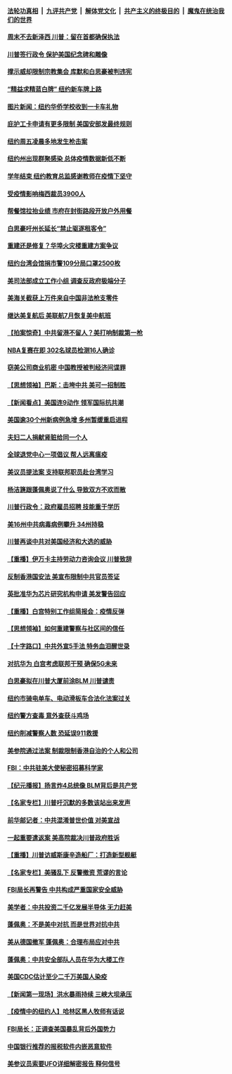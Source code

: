

####  [法轮功真相](../../../../basic/blob/master/README.md?t=06280102) &nbsp;|&nbsp; [九评共产党](../../../../9ping.md/blob/master/README.md?t=06280102) &nbsp;|&nbsp; [解体党文化](../../../../jtdwh.md/blob/master/README.md?t=06280102)  &nbsp;|&nbsp; [共产主义的终极目的](../../../../gczydzjmd.md/blob/master/README.md?t=06280102) &nbsp;|&nbsp; [魔鬼在统治我们的世界](../../../../mgztzwmdsj.md/blob/master/README.md?t=06280102) 

#### [周末不去新泽西 川普：留在首都确保执法](../pages/nsc412/n12216075.md?t=06280102) 

#### [川普签行政令 保护美国纪念碑和雕像](../pages/nsc412/n12216036.md?t=06280102) 

#### [撑示威却限制宗教集会 库默和白思豪被判违宪](../pages/nsc412/n12215498.md?t=06280102) 

#### [“精益求精蓝白牌”  纽约新车牌上路](../pages/nsc412/n12215514.md?t=06280102) 

#### [图片新闻：纽约华侨学校收到一卡车礼物](../pages/nsc412/n12215479.md?t=06280102) 

#### [庇护工卡申请有更多限制 美国安部发最终规则](../pages/nsc412/n12215484.md?t=06280102) 

#### [纽约周五凌晨多地发生枪击案](../pages/nsc412/n12215489.md?t=06280102) 

#### [纽约州出现群聚感染  总体疫情数据新低不断](../pages/nsc412/n12215492.md?t=06280102) 

#### [学年结束   纽约教育总监感谢教师在疫情下坚守](../pages/nsc412/n12215495.md?t=06280102) 

#### [受疫情影响梅西裁员3900人](../pages/nsc412/n12215504.md?t=06280102) 

#### [帮餐馆拉抬业绩 市府在封街路段开放户外用餐](../pages/nsc412/n12215506.md?t=06280102) 

#### [白思豪吁州长延长“禁止驱逐租客令”](../pages/nsc412/n12215511.md?t=06280102) 

#### [重建还是修复？华埠火灾楼重建方案争议](../pages/nsc412/n12215517.md?t=06280102) 

#### [纽约台湾会馆捐市警109分局口罩2500枚](../pages/nsc412/n12215522.md?t=06280102) 

#### [美司法部成立工作小组 调查反政府极端分子](../pages/nsc412/n12215788.md?t=06280102) 

#### [美海关截获上万件来自中国非法枪支零件](../pages/nsc412/n12215668.md?t=06280102) 

#### [继达美复航后 美联航7月恢复美中航班](../pages/nsc412/n12215347.md?t=06280102) 

#### [【拍案惊奇】中共留港不留人？美打响制裁第一枪](../pages/nsc412/n12215438.md?t=06280102) 

#### [NBA复赛在即  302名球员检测16人确诊](../pages/nsc412/n12215540.md?t=06280102) 

#### [窃美公司商业机密 中国教授被判经济间谍罪](../pages/nsc412/n12215195.md?t=06280102) 

#### [【思想领袖】巴斯：击垮中共 美可一招制胜](../pages/nsc412/n12033990.md?t=06280102) 

#### [【新闻看点】美国连9动作 领军国际抗共潮](../pages/nsc412/n12215121.md?t=06280102) 

#### [美国逾30个州新病例急增 多州暂缓重启进程](../pages/nsc412/n12215188.md?t=06280102) 

#### [夫妇二人捐献肾脏给同一个人](../pages/nsc412/n12215205.md?t=06280102) 

#### [全球退党中心一项倡议 帮人远离瘟疫](../pages/nsc412/n12214964.md?t=06280102) 

#### [美议员提法案 支持联邦职员赴台湾学习](../pages/nsc412/n12215108.md?t=06280102) 

#### [杨洁篪跟蓬佩奥说了什么 导致双方不欢而散](../pages/nsc412/n12214937.md?t=06280102) 

#### [川普行政令：政府雇员招聘 技能重于学历](../pages/nsc412/n12214994.md?t=06280102) 

#### [美16州中共病毒病例攀升 34州持稳](../pages/nsc412/n12214832.md?t=06280102) 

#### [川普再谈中共对美国经济和大选的威胁](../pages/nsc412/n12214917.md?t=06280102) 

#### [【重播】伊万卡主持劳动力咨询会议 川普致辞](../pages/nsc412/n12214370.md?t=06280102) 

#### [反制香港国安法 美宣布限制中共官员签证](../pages/nsc412/n12214505.md?t=06280102) 

#### [英批准华为芯片研究机构申请 美发警告回应](../pages/nsc412/n12214643.md?t=06280102) 

#### [【重播】白宫特别工作组简报会：疫情反弹](../pages/nsc412/n12214278.md?t=06280102) 

#### [【思想领袖】如何重建警察与社区间的信任](../pages/nsc412/n12214218.md?t=06280102) 

#### [【十字路口】中共外宣5手法 特务血泪醒世录](../pages/nsc412/n12212915.md?t=06280102) 

#### [对抗华为 白宫考虑联邦干预 确保5G未来](../pages/nsc412/n12214112.md?t=06280102) 

#### [白思豪拟在川普大厦前涂BLM 川普谴责](../pages/nsc412/n12213221.md?t=06280102) 

#### [纽约市骑电单车、电动滑板车合法化法案过关](../pages/nsc412/n12213199.md?t=06280102) 

#### [纽约警方查毒 意外查获斗鸡场](../pages/nsc412/n12213204.md?t=06280102) 

#### [纽约削减警察人数 恐延误911救援](../pages/nsc412/n12213202.md?t=06280102) 

#### [美参院通过法案 制裁限制香港自治的个人和公司](../pages/nsc412/n12212374.md?t=06280102) 

#### [FBI：中共驻美大使秘密招募科学家](../pages/nsc412/n12212753.md?t=06280102) 

#### [【纪元播报】扬言炸4总统像 BLM背后是共产党](../pages/nsc412/n12212843.md?t=06280102) 

#### [【名家专栏】川普吁沉默的多数该站出来发声](../pages/nsc412/n12211866.md?t=06280102) 

#### [前华邮记者：中共混淆普世价值 对美宣战](../pages/nsc412/n12212701.md?t=06280102) 

#### [一起重要遣返案 美高院裁决川普政府胜诉](../pages/nsc412/n12212579.md?t=06280102) 

#### [【重播】川普访威斯康辛造船厂：打造新型舰艇](../pages/nsc412/n12212397.md?t=06280102) 

#### [【名家专栏】美骚乱下 反警撤资 荒谬的言论](../pages/nsc412/n12208101.md?t=06280102) 

#### [FBI局长再警告 中共构成严重国家安全威胁](../pages/nsc412/n12212610.md?t=06280102) 

#### [美学者：中共投资二千亿发展半导体 无力赶美](../pages/nsc412/n12212544.md?t=06280102) 

#### [蓬佩奥：不是美中对抗 而是世界对抗中共](../pages/nsc412/n12212375.md?t=06280102) 

#### [美从德国撤军 蓬佩奥：合理布局应对中共](../pages/nsc412/n12212499.md?t=06280102) 

#### [蓬佩奥：中共安全部队人员在华为大楼工作](../pages/nsc412/n12212439.md?t=06280102) 

#### [美国CDC估计至少二千万美国人染疫](../pages/nsc412/n12212461.md?t=06280102) 

#### [【新闻第一现场】洪水暴雨持续 三峡大坝承压](../pages/nsc412/n12211952.md?t=06280102) 

#### [【疫情中的纽约人】哈林区黑人牧师有话说](../pages/nsc412/n12210652.md?t=06280102) 

#### [FBI局长：正调查美国暴乱背后外国势力](../pages/nsc412/n12212191.md?t=06280102) 

#### [中国银行推荐的报税软件内嵌恶意软件](../pages/nsc412/n12212110.md?t=06280102) 

#### [美参议员索要UFO详细解密报告 释何信号](../pages/nsc412/n12212015.md?t=06280102) 

